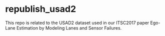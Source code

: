 # republish_usad2
This repo is related to the USAD2 dataset used in our ITSC2017 paper Ego-Lane Estimation by Modeling Lanes and Sensor Failures.
